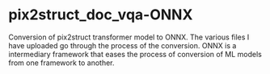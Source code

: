 # pix2struct_doc_vqa-ONNX
Conversion of pix2struct transformer model to ONNX.
The various files I have uploaded go through the process of the conversion. ONNX is a intermediary framework that eases the process of conversion of ML models from one framework to another.
